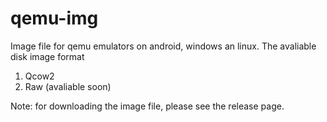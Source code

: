 # qemu-img
Image file for qemu emulators on android, windows an linux.
The avaliable disk image format
1. Qcow2
2. Raw (avaliable soon)

Note: for downloading the image file,
      please see the release page.
